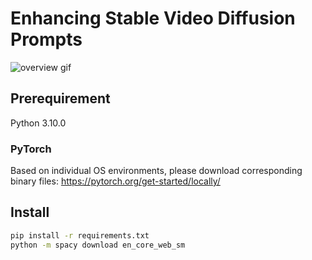 # Enhancing Stable Video Diffusion Prompts

![overview gif](cheetah.gif) 

## Prerequirement

Python 3.10.0

### PyTorch

Based on individual OS environments, please download corresponding binary files: https://pytorch.org/get-started/locally/

## Install

```sh
pip install -r requirements.txt
python -m spacy download en_core_web_sm
```

<!---
### Conda

```sh
conda env create -f requirement.yaml
conda env list
```
--->
